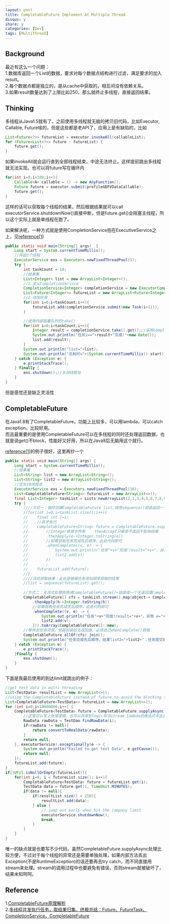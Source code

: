```yaml
---
layout: post
title: CompletableFuture Implement At Multiple Thread
disqus: y
share: y
categories: [Dev]
tags: [MultiThread]
---
```


Background
----------
最近有这么一个问题：  
1.数据库返回一个List的数据，要求对每个数据点结构进行过滤，满足要求的加入result。  
2.每个数据点都是独立的，是从cache中获取的，相互间没有依赖关系。  
3.如果result数量达到了上限比如250，那么就终止多线程，直接返回结果。  

Thinking
--------
多线程从Java1.5就有了，之前使用多线程就无脑的拷贝旧代码，比如Executor, Callable, Future啥的，但是这些都是老API了，应用上是有缺陷的，比如
```java
List<Future<?>> futureList = executor.invokeAll(callableList);
for (Future<List<?>> future : futureList) {
    future.get();
}
```
如果invokeAll就会运行直到全部线程结束，中途无法终止。这样提前跳出多线程就无法实现。也可以将future写在循环内
```java
for(int i=0;i<100;i++){
    Callable<A> callable = () -> new AnyFunction();
    Future future = executor.submit(profileGDFVDataCallable);
    future.get();
}
```
这样的话可以获取每个线程的结果，然后根据结果就可以call executorService.shutdownNow()直接中断，但是future.get()会阻塞主线程，所以这个实际上就是单线程在跑了。

如果解决呢，一种方式就是使用CompletionService抱在ExecutiveService之上，见[reference[1]](https://www.cnblogs.com/dennyzhangdd/p/7010972.html)
```java
public static void main(String[] args)  {
    Long start = System.currentTimeMillis();
    //开启3个线程
    ExecutorService exs = Executors.newFixedThreadPool(5);
    try {
        int taskCount = 10;
        //结果集
        List<Integer> list = new ArrayList<Integer>();
        //1.定义CompletionService
        CompletionService<Integer> completionService = new ExecutorCompletionService<Integer>(exs);  
        List<Future<Integer>> futureList = new ArrayList<Future<Integer>>();
        //2.添加任务
        for(int i=0;i<taskCount;i++){
            futureList.add(completionService.submit(new Task(i+1)));
        }

        //使用内部阻塞队列的take()
        for(int i=0;i<taskCount;i++){
            Integer result = completionService.take().get();//采用completionService.take()，内部维护阻塞队列，任务先完成的先获取到
            System.out.println("任务i=="+result+"完成!"+new Date());
            list.add(result);
        }
        System.out.println("list="+list);
        System.out.println("总耗时="+(System.currentTimeMillis()-start));
    } catch (Exception e) {
        e.printStackTrace();
    } finally {
        exs.shutdown();//关闭线程池
    }	 
}
```
但是感觉还是缺乏灵活性

CompletableFuture
-----------------
在Java1.8有了CompletableFuture，功能上比较多，可以用lambda，可以catch exception，比较好用。  
而且最重要的是使用CompletableFuture可以在多线程的同时还处理返回数据，也就是说get()不block，性能好又好用，所以在Java8后无脑用这个就行。 

[reference[1]](https://www.cnblogs.com/dennyzhangdd/p/7010972.html)的例子很好，这里再抄一个
```java
public static void main(String[] args) {
    Long start = System.currentTimeMillis();
    //结果集
    List<String> list = new ArrayList<String>();
    List<String> list2 = new ArrayList<String>();
    //定长10线程池
    ExecutorService exs = Executors.newFixedThreadPool(10);
    List<CompletableFuture<String>> futureList = new ArrayList<>();
    final List<Integer> taskList = Lists.newArrayList(2,1,3,4,5,6,7,8,9,10);
    try {
        ////方式一：循环创建CompletableFuture list,调用sequence()组装返回一个有返回值的CompletableFuture，返回结果get()获取
        //for(int i=0;i<taskList.size();i++){
        //    final int j=i;
        //    //异步执行
        //    CompletableFuture<String> future = CompletableFuture.supplyAsync(()->calc(taskList.get(j)), exs)
        //        //Integer转换字符串    thenAccept只接受不返回不影响结果
        //        .thenApply(e->Integer.toString(e))
        //        //如需获取任务完成先后顺序，此处代码即可
        //        .whenComplete((v, e) -> {
        //            System.out.println("任务"+v+"完成!result="+v+"，异常 e="+e+","+new Date());
        //            list2.add(v);
        //        })
        //        ;
        //    futureList.add(future);
        //}
        ////流式获取结果：此处是根据任务添加顺序获取的结果
        //list = sequence(futureList).get();
		 
        //方式二：全流式处理转换成CompletableFuture[]+组装成一个无返回值CompletableFuture，join等待执行完毕。返回结果whenComplete获取
        CompletableFuture[] cfs = taskList.stream().map(object-> CompletableFuture.supplyAsync(()->calc(object), exs)
            .thenApply(h->Integer.toString(h))
            //如需获取任务完成先后顺序，此处代码即可
            .whenComplete((v, e) -> {
                System.out.println("任务"+v+"完成!result="+v+"，异常 e="+e+","+new Date());
                list2.add(v);
            })).toArray(CompletableFuture[]::new);
        //等待总任务完成，但是封装后无返回值，必须自己whenComplete()获取
        CompletableFuture.allOf(cfs).join();
        System.out.println("任务完成先后顺序，结果list2="+list2+"；任务提交顺序，结果list="+list+",耗时="+(System.currentTimeMillis()-start));
    } catch (Exception e) {
        e.printStackTrace();
    }finally {
        exs.shutdown();
    }
} 
```

下面是我最后使用的到达limit就跳出的例子：
```java
//get test data in multi threading
List<TestData> resultList = new ArrayList<>();
//using the CompletableFuture instead of future to avoid the blocking the main thread
List<CompletableFuture<TestData>> futureList = new ArrayList<>();
for (int i=0;i<10000000;i++) {
    CompletableFuture<TestData> future = CompletableFuture.supplyAsync(() ->{
        //这里可以写上处理逻辑，也可以将某些logic写法stream lambda的表达式中去比如thenCombine（）
        RawData rawData = TestDao.findRawData(i);
        if(rawData != null){
            return convertToRealData(rawData);
        }
        return null;
    }, executorService).exceptionally(e -> {
        System.out.println("Failed to get test Data", e.getCause());
        return null;
    });
    futureList.add(future);
}
if(!Util.isNullOrEmpty(futureList)){
    for(int i=0; i < futureList.size(); i++){
        CompletableFuture<TestData> future = futureList.get(i);
        TestData data = future.get(1, TimeUnit.MINUTES);
        if(data != null){
            if(resultList.size() < 250){
                resultList.add(data);
            } else {
                // jump out early when hit the company limit
                executorService.shutdownNow();
                break;
            }
        }
    }
}
```

唯一的缺点就是也要写不少代码，虽然CompletableFuture.supplyAsync处理比较方便，不过对于每个线程的异常还是需要单独处理，如果内部方法丢出Exception(不是RuntimeException)的话还要再去try catch，而不同直接用stream来处理。stream的调用过程中也要避免有错误，否则stream就被破坏了，结果未知呵呵。

Reference
----------
1.[CompletableFuture原理解析](https://www.jianshu.com/p/abfa29c01e1d)      
2.[多线程并发执行任务，取结果归集。终极总结：Future、FutureTask、CompletionService、CompletableFuture](https://www.cnblogs.com/dennyzhangdd/p/7010972.html)      

